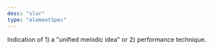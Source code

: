 ```yaml
---
desc: "slur"
type: "elementSpec"
---
```


Indication of 1) a "unified melodic idea" or 2) performance technique.